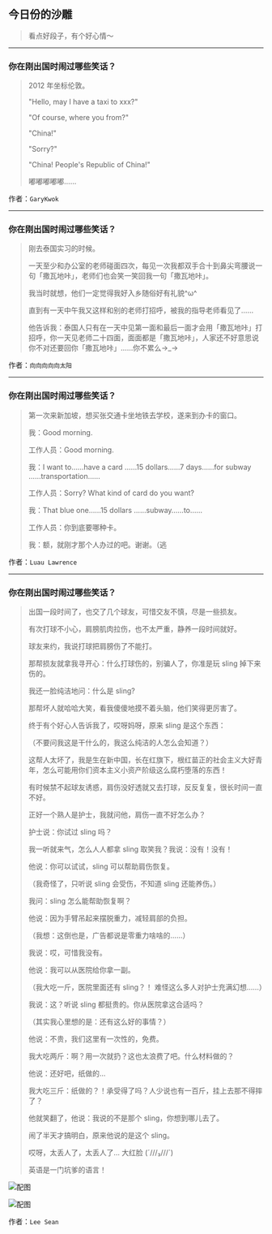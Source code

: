 ## 今日份的沙雕

> 看点好段子，有个好心情～


 
---

### 你在刚出国时闹过哪些笑话？

> 2012 年坐标伦敦。
> 
> "Hello, may I have a taxi to xxx?"
> 
> "Of course, where you from?"
> 
> "China!"
> 
> "Sorry?"
> 
> "China! People's Republic of China!"
> 
> 嘟嘟嘟嘟嘟……


作者：`GaryKwok`

---

### 你在刚出国时闹过哪些笑话？

> 刚去泰国实习的时候。
> 
> 一天至少和办公室的老师碰面四次，每见一次我都双手合十到鼻尖弯腰说一句「撒瓦地咔」，老师们也会笑一笑回我一句「撒瓦地咔」。
> 
> 我当时就想，他们一定觉得我好入乡随俗好有礼貌^ω^
> 
> 直到有一天中午我又这样和别的老师打招呼，被我的指导老师看见了……
> 
> 他告诉我：泰国人只有在一天中见第一面和最后一面才会用「撒瓦地咔」打招呼，你一天见老师二十四面，面面都是「撒瓦地咔」，人家还不好意思说你不对还要回你「撒瓦地咔」……你不累么→_→


作者：`向向向向向太阳`

---

### 你在刚出国时闹过哪些笑话？

> 第一次来新加坡，想买张交通卡坐地铁去学校，遂来到办卡的窗口。
> 
> 我：Good morning.
> 
> 工作人员：Good morning.
> 
> 我：I want to……have a card ……15 dollars……7 days……for subway ……transportation……
> 
> 工作人员：Sorry? What kind of card do you want?
> 
> 我：That blue one……15 dollars ……subway……to……
> 
> 工作人员：你到底要哪种卡。
> 
> 我：额，就刚才那个人办过的吧。谢谢。（逃


作者：`Luau Lawrence`

---

### 你在刚出国时闹过哪些笑话？

> 出国一段时间了，也交了几个球友，可惜交友不慎，尽是一些损友。
> 
> 有次打球不小心，肩膀肌肉拉伤，也不太严重，静养一段时间就好。
> 
> 球友来约，我说打球把肩膀伤了不能打。
> 
> 那帮损友就拿我寻开心：什么打球伤的，别骗人了，你准是玩 sling 掉下来伤的。
> 
> 我还一脸纯洁地问：什么是 sling?
> 
> 那帮坏人就哈哈大笑，看我傻傻地摸不着头脑，他们笑得更厉害了。
> 
> 终于有个好心人告诉我了，哎呀妈呀，原来 sling 是这个东西：
> 
> （不要问我这是干什么的，我这么纯洁的人怎么会知道？）
> 
> 这帮人太坏了，我是生在新中国，长在红旗下，根红苗正的社会主义大好青年，怎么可能用你们资本主义小资产阶级这么腐朽堕落的东西！
> 
> 有时候禁不起球友诱惑，肩伤没好透就又去打球，反反复复，很长时间一直不好。
> 
> 正好一个熟人是护士，我就问他，肩伤一直不好怎么办？
> 
> 护士说：你试过 sling 吗？
> 
> 我一听就来气，怎么人人都拿 sling 取笑我？我说：没有！没有！
> 
> 他说：你可以试试，sling 可以帮助肩伤恢复。
> 
> （我奇怪了，只听说 sling 会受伤，不知道 sling 还能养伤。）
> 
> 我问：sling 怎么能帮助恢复啊？
> 
> 他说：因为手臂吊起来摆脱重力，减轻肩部的负担。
> 
> （我想：这倒也是，广告都说是零重力啥啥的……）
> 
> 我说：哎，可惜我没有。
> 
> 他说：我可以从医院给你拿一副。
> 
> （我大吃一斤，医院里面还有 sling？！ 难怪这么多人对护士充满幻想……）
> 
> 我说：这？听说 sling 都挺贵的。你从医院拿这合适吗？
> 
> （其实我心里想的是：还有这么好的事情？）
> 
> 他说：不贵，我们这里有一次性的，免费。
> 
> 我大吃两斤：啊？用一次就扔？这也太浪费了吧。什么材料做的？
> 
> 他说：还好吧，纸做的...
> 
> 我大吃三斤：纸做的？！承受得了吗？人少说也有一百斤，挂上去那不得摔了？
> 
> 他就笑翻了，他说：我说的不是那个 sling，你想到哪儿去了。
> 
> 闹了半天才搞明白，原来他说的是这个 sling。
> 
> 哎呀，太丢人了，太丢人了... 大红脸 (´///₃///`)
> 
> 英语是一门坑爹的语言！



![配图](http://pic2.zhimg.com/70/72581ebe4b860e7de9891e7d2d261475_b.jpg)



![配图](http://pic2.zhimg.com/70/42797f9e4504ea3cc87b7724711a3e95_b.jpg)


作者：`Lee Sean`